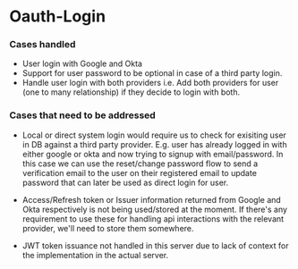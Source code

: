 # Oauth-Login

### Cases handled

- User login with Google and Okta
- Support for user password to be optional in case of a third party login.
- Handle user login with both providers i.e. Add both providers for user (one to many relationship) if they decide to login with both.

### Cases that need to be addressed

- Local or direct system login would require us to check for exisiting user in DB against a third party provider. E.g. user has already logged in with either google or okta and now trying to signup with email/password. In this case we can use the reset/change password flow to send a verification email to the user on their registered email to update password that can later be used as direct login for user.

- Access/Refresh token or Issuer information returned from Google and Okta respectively is not being used/stored at the moment. If there's any requirement to use these for handling api interactions with the relevant provider, we'll need to store them somewhere.

- JWT token issuance not handled in this server due to lack of context for the implementation in the actual server.
